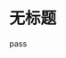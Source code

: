 # 无标题

<!--
ID: 7403f689-ee4a-4e1c-b6ec-9b8c760e91f2
Status: draft
Date: 2020-04-10T14:01:21
Modified: 2020-04-10T14:01:21
wp_id: 1166
-->

pass
